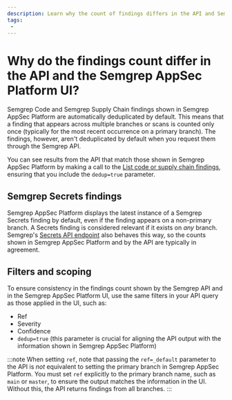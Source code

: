 ```yaml
---
description: Learn why the count of findings differs in the API and Semgrep AppSec Platform.
tags:
 - 
---
```


# Why do the findings count differ in the API and the Semgrep AppSec Platform UI?

Semgrep Code and Semgrep Supply Chain findings shown in Semgrep AppSec Platform are automatically deduplicated by default. This means that a finding that appears across multiple branches or scans is counted only once (typically for the most recent occurrence on a primary branch). The findings, however, aren't deduplicated by default when you request them through the Semgrep API.

You can see results from the API that match those shown in Semgrep AppSec Platform by making a call to the [List code or supply chain findings](https://semgrep.dev/api/v1/docs/#tag/Finding/operation/semgrep_app.core_exp.findings.handlers.issue.openapi_list_recent_issues), ensuring that you include the `dedup=true` parameter.

## Semgrep Secrets findings

Semgrep AppSec Platform displays the latest instance of a Semgrep Secrets finding by default, even if the finding appears on a non-primary branch. A Secrets finding is considered relevant if it exists on *any* branch. Semgrep's [Secrets API endpoint](https://semgrep.dev/api/v1/docs/#tag/SecretsService) also behaves this way, so the counts shown in Semgrep AppSec Platform and by the API are typically in agreement.

## Filters and scoping

To ensure consistency in the findings count shown by the Semgrep API and in the Semgrep AppSec Platform UI, use the same filters in your API query as those applied in the UI, such as:

- Ref
- Severity
- Confidence
- `dedup=true` (this parameter is crucial for aligning the API output with the information shown in Semgrep AppSec Platform)

:::note 
When setting `ref`, note that passing the `ref=_default` parameter to the API is *not* equivalent to setting the primary branch in Semgrep AppSec Platform. You must set `ref` explicitly to the primary branch name, such as `main` or `master`, to ensure the output matches the information in the UI. Without this, the API returns findings from all branches.
:::
